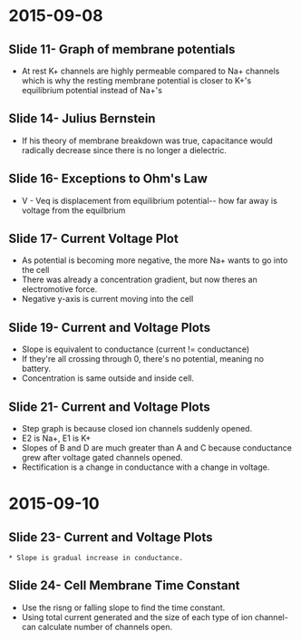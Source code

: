 # 2015-09-08
## Slide 11- Graph of membrane potentials
* At rest K+ channels are highly permeable compared to Na+ channels which is why the resting membrane potential is closer to K+'s equilibrium potential instead of Na+'s

## Slide 14- Julius Bernstein
* If his theory of membrane breakdown was true, capacitance would radically decrease since there is no longer a dielectric.

## Slide 16- Exceptions to Ohm's Law
* V - Veq is displacement from equilibrium potential-- how far away is voltage from the equilbrium

## Slide 17- Current Voltage Plot
* As potential is becoming more negative, the more Na+ wants to go into the cell
* There was already a concentration gradient, but now theres an electromotive force.
* Negative y-axis is current moving into the cell

## Slide 19- Current and Voltage Plots
* Slope is equivalent to conductance (current != conductance)
* If they're all crossing through 0, there's no potential, meaning no battery. 
* Concentration is same outside and inside cell.

## Slide 21- Current and Voltage Plots
* Step graph is because closed ion channels suddenly opened.
* E2 is Na+, E1 is K+
* Slopes of B and D are much greater than A and C because conductance grew after voltage gated channels opened.
* Rectification is a change in conductance with a change in voltage.

# 2015-09-10
## Slide 23- Current and Voltage Plots
    * Slope is gradual increase in conductance.

## Slide 24- Cell Membrane Time Constant
* Use the risng or falling slope to find the time constant.
* Using total current generated and the size of each type of ion channel- can calculate number of channels open.

